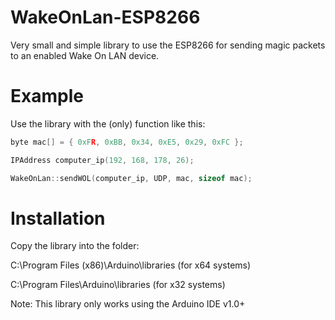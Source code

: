 # WakeOnLan-ESP8266
Very small and simple library to use the ESP8266 for sending magic packets to an enabled Wake On LAN device.

# Example

Use the library with the (only) function like this:

```c
byte mac[] = { 0xFR, 0xBB, 0x34, 0xE5, 0x29, 0xFC };

IPAddress computer_ip(192, 168, 178, 26); 

WakeOnLan::sendWOL(computer_ip, UDP, mac, sizeof mac);


```

# Installation

Copy the library into the folder: 

C:\Program Files (x86)\Arduino\libraries (for x64 systems)

C:\Program Files\Arduino\libraries (for x32 systems)

Note: This library only works using the Arduino IDE v1.0+
